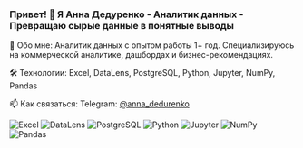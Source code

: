 ### Привет! 👋 Я Анна Дедуренко - Аналитик данных - Превращаю сырые данные в понятные выводы

🧠 Обо мне: Аналитик данных с опытом работы 1+ год. Специализируюсь на коммерческой аналитике, дашбордах и бизнес-рекомендациях. 

🛠️ Технологии: Excel, DataLens, PostgreSQL, Python, Jupyter, NumPy, Pandas

📫 Как связаться: Telegram: [@anna_dedurenko](https://t.me/anna_dedurenko)

<p>
  <img src="https://skillicons.dev/icons?i=excel" alt="Excel" title="Excel" />
  <img src="https://skillicons.dev/icons?i=datalens" alt="DataLens" title="DataLens" />
  <img src="https://skillicons.dev/icons?i=postgresql" alt="PostgreSQL" title="PostgreSQL" />
  <img src="https://skillicons.dev/icons?i=python" alt="Python" title="Python" />
  <img src="https://skillicons.dev/icons?i=jupyter" alt="Jupyter" title="Jupyter" />
  <img src="https://skillicons.dev/icons?i=numpy" alt="NumPy" title="NumPy" />
  <img src="https://skillicons.dev/icons?i=pandas" alt="Pandas" title="Pandas" />
</p>
